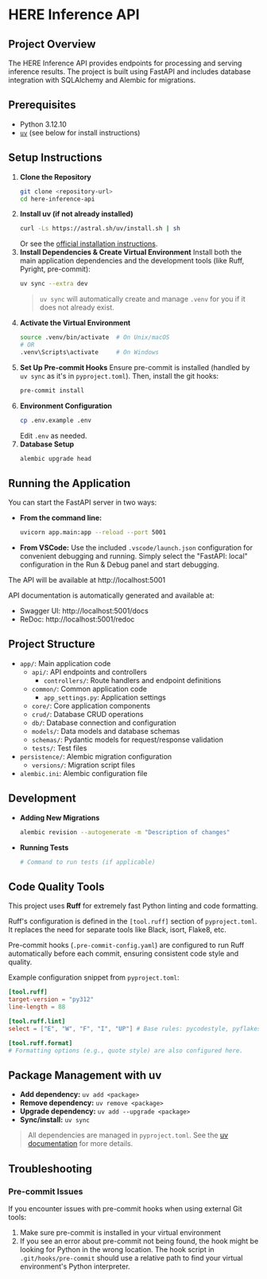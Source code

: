 # HERE Inference API

## Project Overview

The HERE Inference API provides endpoints for processing and serving inference results. The project is built using FastAPI and includes database integration with SQLAlchemy and Alembic for migrations.

## Prerequisites

- Python 3.12.10
- [`uv`](https://github.com/astral-sh/uv) (see below for install instructions)

## Setup Instructions

1. **Clone the Repository**
   ```bash
   git clone <repository-url>
   cd here-inference-api
   ```
2. **Install uv (if not already installed)**
   ```bash
   curl -Ls https://astral.sh/uv/install.sh | sh
   ```
   Or see the [official installation instructions](https://github.com/astral-sh/uv#installation).
3. **Install Dependencies & Create Virtual Environment**
   Install both the main application dependencies and the development tools (like Ruff, Pyright, pre-commit):
   ```bash
   uv sync --extra dev
   ```
   > `uv sync` will automatically create and manage `.venv` for you if it does not already exist.
4. **Activate the Virtual Environment**
   ```bash
   source .venv/bin/activate  # On Unix/macOS
   # OR
   .venv\Scripts\activate     # On Windows
   ```
5. **Set Up Pre-commit Hooks**
   Ensure pre-commit is installed (handled by `uv sync` as it's in `pyproject.toml`). Then, install the git hooks:
   ```bash
   pre-commit install
   ```
6. **Environment Configuration**
   ```bash
   cp .env.example .env
   ```
   Edit `.env` as needed.
7. **Database Setup**
   ```bash
   alembic upgrade head
   ```

## Running the Application

You can start the FastAPI server in two ways:

- **From the command line:**
  ```bash
  uvicorn app.main:app --reload --port 5001
  ```
- **From VSCode:**
  Use the included `.vscode/launch.json` configuration for convenient debugging and running. Simply select the "FastAPI: local" configuration in the Run & Debug panel and start debugging.

The API will be available at http://localhost:5001

API documentation is automatically generated and available at:

- Swagger UI: http://localhost:5001/docs
- ReDoc: http://localhost:5001/redoc

## Project Structure

- `app/`: Main application code
  - `api/`: API endpoints and controllers
    - `controllers/`: Route handlers and endpoint definitions
  - `common/`: Common application code
    - `app_settings.py`: Application settings
  - `core/`: Core application components
  - `crud/`: Database CRUD operations
  - `db/`: Database connection and configuration
  - `models/`: Data models and database schemas
  - `schemas/`: Pydantic models for request/response validation
  - `tests/`: Test files
- `persistence/`: Alembic migration configuration
  - `versions/`: Migration script files
- `alembic.ini`: Alembic configuration file

## Development

- **Adding New Migrations**
  ```bash
  alembic revision --autogenerate -m "Description of changes"
  ```
- **Running Tests**
  ```bash
  # Command to run tests (if applicable)
  ```

## Code Quality Tools

This project uses **Ruff** for extremely fast Python linting and code formatting.

Ruff's configuration is defined in the `[tool.ruff]` section of `pyproject.toml`. It replaces the need for separate tools like Black, isort, Flake8, etc.

Pre-commit hooks (`.pre-commit-config.yaml`) are configured to run Ruff automatically before each commit, ensuring consistent code style and quality.

Example configuration snippet from `pyproject.toml`:

```toml
[tool.ruff]
target-version = "py312"
line-length = 88

[tool.ruff.lint]
select = ["E", "W", "F", "I", "UP"] # Base rules: pycodestyle, pyflakes, isort, pyupgrade

[tool.ruff.format]
# Formatting options (e.g., quote style) are also configured here.
```

## Package Management with uv

- **Add dependency:** `uv add <package>`
- **Remove dependency:** `uv remove <package>`
- **Upgrade dependency:** `uv add --upgrade <package>`
- **Sync/install:** `uv sync`

> All dependencies are managed in `pyproject.toml`. See the [uv documentation](https://github.com/astral-sh/uv) for more details.

## Troubleshooting

### Pre-commit Issues

If you encounter issues with pre-commit hooks when using external Git tools:

1. Make sure pre-commit is installed in your virtual environment
2. If you see an error about pre-commit not being found, the hook might be looking for Python in the wrong location. The hook script in `.git/hooks/pre-commit` should use a relative path to find your virtual environment's Python interpreter.
